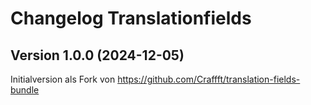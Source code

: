 # Changelog Translationfields

## Version 1.0.0 (2024-12-05)

Initialversion als Fork von https://github.com/Craffft/translation-fields-bundle
